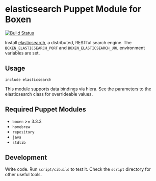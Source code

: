 # elasticsearch Puppet Module for Boxen

[![Build Status](https://travis-ci.org/boxen/puppet-elasticsearch.png?branch=master)](https://travis-ci.org/boxen/puppet-elasticsearch)

Install [elasticsearch](http://www.elasticsearch.org), a distributed,
RESTful search engine. The `BOXEN_ELASTICSEARCH_PORT` and
`BOXEN_ELASTICSEARCH_URL` environment variables are set.

## Usage

```puppet
include elasticsearch
```

This module supports data bindings via hiera.
See the parameters to the elasticsearch class for overrideable values.

## Required Puppet Modules

* `boxen` >= 3.3.3
* `homebrew`
* `repository`
* `java`
* `stdlib`

## Development

Write code. Run `script/cibuild` to test it. Check the `script`
directory for other useful tools.
